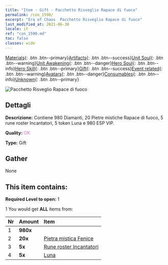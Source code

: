 ```yaml
---
title: "Item - Gift - Pacchetto Risveglio Rapace di fuoco"
permalink: /con_1590/
excerpt: "Era of Chaos  Pacchetto Risveglio Rapace di fuoco"
last_modified_at: 2021-06-30
locale: it
ref: "con_1590.md"
toc: false
classes: wide
---
```

 [Materials](/ItemsIT/){: .btn .btn--primary}[Artifacts](/ItemsIT/Artifacts/){: .btn .btn--success}[Unit Soul](/ItemsIT/UnitSoul/){: .btn .btn--warning}[Unit Awakening](/ItemsIT/UnitAwakening/){: .btn .btn--danger}[Hero Soul](/ItemsIT/HeroSoul/){: .btn .btn--info}[Hero Skill](/ItemsIT/HeroSkill/){: .btn .btn--primary}[Gift](/ItemsIT/Gift/){: .btn .btn--success}[Event related](/ItemsIT/Events/){: .btn .btn--warning}[Avatars](/ItemsIT/Avatars/){: .btn .btn--danger}[Consumables](/ItemsIT/Consumables/){: .btn .btn--info}[Unknown](/ItemsIT/Unknown/){: .btn .btn--primary}

 ![Pacchetto Risveglio Rapace di fuoco](/images/t/i_907202.png)

## Dettagli
 **Descrizione:** Contiene 980 Diamanti, 20 Pietre mistiche Rapace di fuoco, 5 rune roster Incantatori, 5 token Luna e 980 ESP VIP.

 **Quality:** <span style="color: #DA70D6">OK</span>

 **Type:** Gift

## Gather

  None

## This item contains:

 **Required Level to open:** 1

 1 You would get **ALL** items  from:

  | Nr | Amount |     Item    |
  |:---|:-------|:------------|
  | 1 |  **980x** | <i class="fas fa-gem"/> |  | 
  | 2 |  **20x** | [Pietra mistica Fenice](/ItemsIT/unt_348/) |  | 
  | 3 |  **5x** | [Rune roster Incantatori](/ItemsIT/con_746/) |  | 
  | 4 |  **5x** | [Luna](/ItemsIT/her_378/) |  | 
